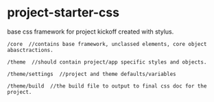# project-starter-css
base css framework for project kickoff created with stylus.

```
/core  //contains base framework, unclassed elements, core object abasctractions.

/theme  //should contain project/app specific styles and objects.

/theme/settings  //project and theme defaults/variables

/theme/build  //the build file to output to final css doc for the project.

```